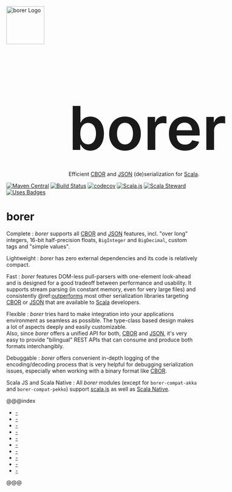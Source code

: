 <div style="display:flex">
  <img src="assets/images/borer-logo.svg" alt="borer Logo" style="width: 100px; margin: 0 4rem 3rem 0"/>
  <div style="flex:1 1 400px">
    <h1 style="font-size:10rem;font-weight:600;margin-bottom: 1rem;">borer</h1>
    Efficient <a href="http://cbor.io/">CBOR</a> and <a href="http://json.org/">JSON</a> (de)serialization for
    <a href="https://www.scala-lang.org/">Scala</a>.
  </div>
</div>

[![Maven Central](https://img.shields.io/maven-central/v/io.bullet/borer-core_3.svg)](https://maven-badges.herokuapp.com/maven-central/io.bullet/borer-core_3)
[![Build Status](https://travis-ci.org/sirthias/borer.svg?branch=master)](https://travis-ci.org/sirthias/borer)
[![codecov](https://codecov.io/gh/sirthias/borer/branch/master/graph/badge.svg)](https://codecov.io/gh/sirthias/borer)
[![Scala.js](https://www.scala-js.org/assets/badges/scalajs-0.6.17.svg)](https://www.scala-js.org)
[![Scala Steward](https://img.shields.io/badge/Scala_Steward-helping-brightgreen.svg?style=flat&logo=data:image/png;base64,iVBORw0KGgoAAAANSUhEUgAAAA4AAAAQCAMAAAARSr4IAAAAVFBMVEUAAACHjojlOy5NWlrKzcYRKjGFjIbp293YycuLa3pYY2LSqql4f3pCUFTgSjNodYRmcXUsPD/NTTbjRS+2jomhgnzNc223cGvZS0HaSD0XLjbaSjElhIr+AAAAAXRSTlMAQObYZgAAAHlJREFUCNdNyosOwyAIhWHAQS1Vt7a77/3fcxxdmv0xwmckutAR1nkm4ggbyEcg/wWmlGLDAA3oL50xi6fk5ffZ3E2E3QfZDCcCN2YtbEWZt+Drc6u6rlqv7Uk0LdKqqr5rk2UCRXOk0vmQKGfc94nOJyQjouF9H/wCc9gECEYfONoAAAAASUVORK5CYII=)](https://scala-steward.org)
[![Uses Badges](https://img.shields.io/badge/uses-badges-c0ca33.svg)](http://shields.io/)

borer
=====

Complete
: _borer_ supports all [CBOR] and [JSON] features, incl. "over long" integers, 16-bit half-precision floats,
`BigInteger` and `BigDecimal`, custom tags and "simple values".

Lightweight
: _borer_ has zero external dependencies and its code is relatively compact.

Fast
: _borer_ features DOM-less pull-parsers with one-element look-ahead and is designed for a good tradeoff between
performance and usability. It supports stream parsing (in constant memory, even for very large files) and consistently
@ref:[outperforms](borer-core/JSON-performance.md) most other serialization libraries targeting [CBOR] or
[JSON] that are available to [Scala] developers.

Flexible
: _borer_ tries hard to make integration into your applications environment as seamless as possible.
The type-class based design makes a lot of aspects deeply and easily customizable.<br>
Also, since _borer_ offers a unified API for both, [CBOR] and [JSON], it's very easy to provide "bilingual" REST APIs
that can consume and produce both formats interchangibly.

Debuggable
: _borer_ offers convenient in-depth logging of the encoding/decoding process that is very helpful for debugging
serialization issues, especially when working with a binary format like [CBOR].

Scala JS and Scala Native
: All _borer_ modules (except for `borer-compat-akka` and `borer-compat-pekko`) support [scala.js] as well
as [Scala Native].


[Scala]: https://www.scala-lang.org/

[scala.js]: https://www.scala-js.org/

[Scala Native]: https://scala-native.org/

[CBOR]: http://cbor.io/

[JSON]: http://json.org/


@@@index

* [-](design-principles.md)
* [-](getting-started.md)
* [-](borer-core/index.md)
* [-](borer-derivation/index.md)
* [-](borer-compat-akka.md)
* [-](borer-compat-pekko.md)
* [-](borer-compat-cats.md)
* [-](borer-compat-circe.md)
* [-](borer-compat-scodec.md)
* [-](project/index.md)

@@@